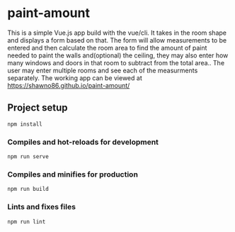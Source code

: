 # paint-amount

This is a simple Vue.js app build with the vue/cli. It takes in the room shape and displays a form based on that. The form will allow measurements to be entered and then calculate the room area to find the amount of paint needed to paint the walls and(optional) the ceiling, they may also enter how many windows and doors in that room to subtract from the total area.. The user may enter multiple rooms and see each of the measurments separately. 
The working app can be viewed at https://shawno86.github.io/paint-amount/ 

## Project setup
```
npm install
```

### Compiles and hot-reloads for development
```
npm run serve
```

### Compiles and minifies for production
```
npm run build
```

### Lints and fixes files
```
npm run lint
```


